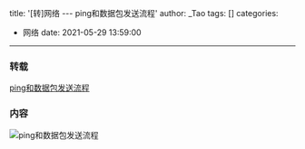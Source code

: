 title: '[转]网络 --- ping和数据包发送流程'
author: _Tao
tags: []
categories:
  - 网络
date: 2021-05-29 13:59:00
---

### 转载
[ping和数据包发送流程](https://www.cnblogs.com/iwehdio/p/14231935.html)


### 内容
![ping和数据包发送流程](https://qxinhai.oss-cn-shenzhen.aliyuncs.com/hexo/20210529122853.png)